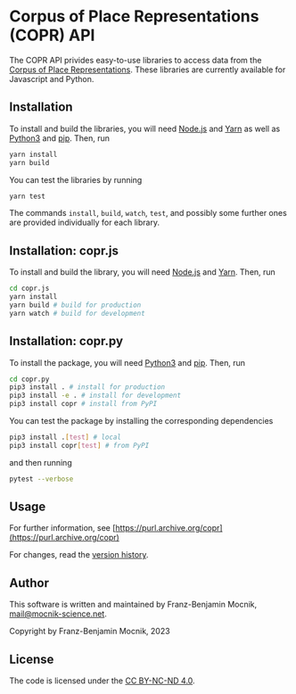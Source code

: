 # Corpus of Place Representations (COPR) API

The COPR API privides easy-to-use libraries to access data from the [Corpus of Place Representations](https://purl.archive.org/copr).  These libraries are currently available for Javascript and Python.

## Installation

To install and build the libraries, you will need [Node.js](https://nodejs.org) and [Yarn](https://yarnpkg.com) as well as [Python3](https://www.python.org) and [pip](https://pip.pypa.io).  Then, run
```bash
yarn install
yarn build
```

You can test the libraries by running
```bash
yarn test
```

The commands `install`, `build`, `watch`, `test`, and possibly some further ones are provided individually for each library.

## Installation: copr.js

To install and build the library, you will need [Node.js](https://nodejs.org) and [Yarn](https://yarnpkg.com).  Then, run
```bash
cd copr.js
yarn install
yarn build # build for production
yarn watch # build for development
```

## Installation: copr.py

To install the package, you will need [Python3](https://www.python.org) and [pip](https://pip.pypa.io).  Then, run
```bash
cd copr.py
pip3 install . # install for production
pip3 install -e . # install for development
pip3 install copr # install from PyPI
```

You can test the package by installing the corresponding dependencies
```bash
pip3 install .[test] # local
pip3 install copr[test] # from PyPI
```
and then running
```bash
pytest --verbose
```

## Usage

For further information, see [https://purl.archive.org/copr](https://purl.archive.org/copr)

For changes, read the [version history](version-history.md).

## Author

This software is written and maintained by Franz-Benjamin Mocnik, <mail@mocnik-science.net>.

Copyright by Franz-Benjamin Mocnik, 2023

## License

The code is licensed under the [CC BY-NC-ND 4.0](https://github.com/mocnik-science/copr-api/blob/master/LICENSE).
